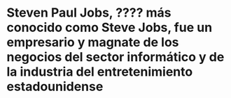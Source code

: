# Steven Paul Jobs, ???? más conocido como Steve Jobs, fue un empresario y magnate de los negocios del sector informático y de la industria del entretenimiento estadounidense
